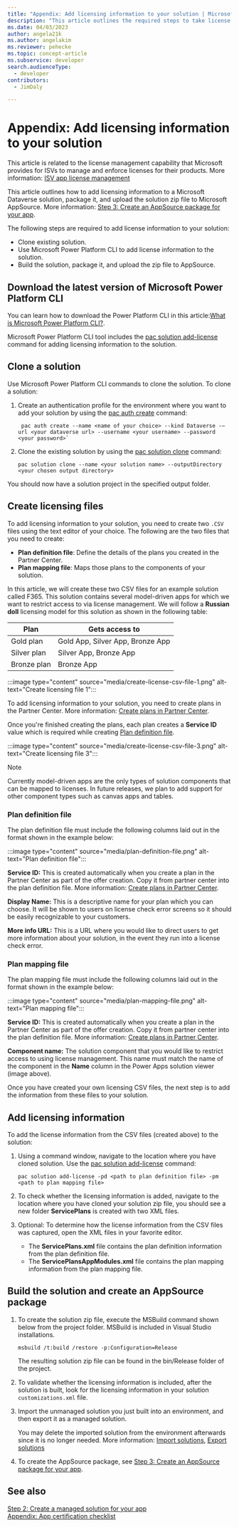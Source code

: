 ```yaml
---
title: "Appendix: Add licensing information to your solution | Microsoft Docs" # Intent and product brand in a unique string of 43-59 chars including spaces
description: "This article outlines the required steps to take license service IDs created in Partner Center and add them to the table definitions of your Dataverse solution." # 115-145 characters including spaces. This abstract displays in the search result.
ms.date: 04/03/2023
author: angela21k
ms.author: angelakim
ms.reviewer: pehecke
ms.topic: concept-article
ms.subservice: developer
search.audienceType: 
  - developer
contributors: 
  - JimDaly

---
```


# Appendix: Add licensing information to your solution

This article is related to the license management capability that Microsoft provides for ISVs to manage and enforce licenses for their products. More information: [ISV app license management](/azure/marketplace/isv-app-license) 

This article outlines how to add licensing information to a Microsoft Dataverse solution, package it, and upload the solution zip file to Microsoft AppSource.  More information: [Step 3: Create an AppSource package for your app](create-package-app.md).

The following steps are required to add license information to your solution:

- Clone existing solution.
- Use Microsoft Power Platform CLI to add license information to the solution.  
- Build the solution, package it, and upload the zip file to AppSource.

## Download the latest version of Microsoft Power Platform CLI  

You can learn how to download the Power Platform CLI in this article:[What is Microsoft Power Platform CLI?](../cli/introduction.md).

Microsoft Power Platform CLI tool includes the [pac solution add-license](../cli/reference/solution.md#pac-solution-add-license) command for adding licensing information to the solution.  
 
## Clone a solution

Use Microsoft Power Platform CLI commands to clone the solution. To clone a solution:
 
1. Create an authentication profile for the environment where you want to add your solution by using the [pac auth create](../cli/reference/auth.md#pac-auth-create) command: 

   ```CLI
    pac auth create --name <name of your choice> --kind Dataverse -–url <your dataverse url> --username <your username> --password <your password>`
   ```

1. Clone the existing solution by using the [pac solution clone](../cli/reference/solution.md#pac-solution-clone) command:  

    ```CLI
    pac solution clone --name <your solution name> --outputDirectory <your chosen output directory>
    ```

You should now have a solution project in the specified output folder.

## Create licensing files

To add licensing information to your solution, you need to create two `.CSV` files using the text editor of your choice. The following are the two files that you need to create:

- **Plan definition file**: Define the details of the plans you created in the Partner Center.
- **Plan mapping file**: Maps those plans to the components of your solution.
 
In this article, we will create these two CSV files for an example solution called F365. This solution contains several model-driven apps for which we want to restrict access to via license management. We will follow a **Russian doll** licensing model for this solution as shown in the following table:

|Plan|Gets access to|
|------|--------|
|Gold plan|Gold App, Silver App, Bronze App|
|Silver plan|Silver App, Bronze App|
|Bronze plan|Bronze App|

:::image type="content" source="media/create-license-csv-file-1.png" alt-text="Create licensing file 1":::

To add licensing information to your solution, you need to create plans in the Partner Center. More information: [Create plans in Partner Center](/azure/marketplace/dynamics-365-customer-engage-plans). 

Once you're finished creating the plans, each plan creates a **Service ID** value which is required while creating [Plan definition file](#plan-definition-file).

:::image type="content" source="media/create-license-csv-file-3.png" alt-text="Create licensing file 3":::

> [!NOTE]
> Currently model-driven apps are the only types of solution components that can be mapped to licenses. In future releases, we plan to add support for other component types such as canvas apps and tables.

### Plan definition file
 
The plan definition file must include the following columns laid out in the format shown in the example below: 

:::image type="content" source="media/plan-definition-file.png" alt-text="Plan definition file":::

**Service ID:** This is created automatically when you create a plan in the Partner Center as part of the offer creation. Copy it from partner center into the plan definition file. More information: [Create plans in Partner Center](/azure/marketplace/dynamics-365-customer-engage-plans).

**Display Name:** This is a descriptive name for your plan which you can choose. It will be shown to users on license check error screens so it should be easily recognizable to your customers.

**More info URL:** This is a URL where you would like to direct users to get more information about your solution, in the event they run into a license check error.

### Plan mapping file
 
The plan mapping file must include the following columns laid out in the format shown in the example below: 

:::image type="content" source="media/plan-mapping-file.png" alt-text="Plan mapping file":::

**Service ID:** This is created automatically when you create a plan in the Partner Center as part of the offer creation. Copy it from partner center into the plan definition file. More information: [Create plans in Partner Center](/azure/marketplace/dynamics-365-customer-engage-plans).

**Component name:** The solution component that you would like to restrict access to using license management. This name must match the name of the component in the **Name** column in the Power Apps solution viewer (image above).

Once you have created your own licensing CSV files, the next step is to add the information from these files to your solution.

## Add licensing information

To add the license information from the CSV files (created above) to the solution:
 
1. Using a command window, navigate to the location where you have cloned solution. Use the [pac solution add-license](../cli/reference/solution.md#pac-solution-add-license) command:

   ```CLI
   pac solution add-license -pd <path to plan definition file> -pm <path to plan mapping file>
   ```

1. To check whether the licensing information is added, navigate to the location where you have cloned your solution zip file, you should see a new folder **ServicePlans** is created with two XML files.
1. Optional: To determine how the license information from the CSV files was captured, open the XML files in your favorite editor.
   
   - The **ServicePlans.xml** file contains the plan definition information from the plan definition file.
   - The **ServicePlansAppModules.xml** file contains the plan mapping information from the plan mapping file.
 
## Build the solution and create an AppSource package

1. To create the solution zip file, execute the MSBuild command shown below from the project folder. MSBuild is included in Visual Studio installations.

    ```msbuild
    msbuild /t:build /restore -p:Configuration=Release
    ```

    The resulting solution zip file can be found in the bin/Release folder of the project.

1. To validate whether the licensing information is included, after the solution is built, look for the licensing information in your solution `customizations.xml` file.

1. Import the unmanaged solution you just built into an environment, and then export it as a managed solution.  

    You may delete the imported solution from the environment afterwards since it is no longer needed. More information: [Import solutions](/power-apps/maker/data-platform/import-update-export-solutions), [Export solutions](/power-apps/maker/data-platform/export-solutions)

1. To create the AppSource package, see [Step 3: Create an AppSource package for your app](create-package-app.md).

## See also

[Step 2: Create a managed solution for your app](create-solution-app.md)<br />
[Appendix: App certification checklist](appendix-app-certification-checklist.md)

